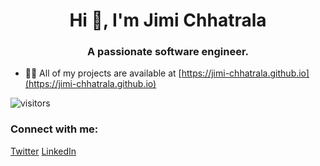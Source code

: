<h1 align="center">Hi 👋, I'm Jimi Chhatrala</h1>
<h3 align="center">A passionate software engineer.</h3>

- 👨‍💻 All of my projects are available at [https://jimi-chhatrala.github.io](https://jimi-chhatrala.github.io)

![visitors](https://visitor-badge.laobi.icu/badge?page_id=helloworld.visitor-badge)

<h3 align="left">Connect with me:</h3>
<p align="left">
<a href="https://twitter.com/jimichhatrala" target="blank">Twitter</a>
<a href="https://linkedin.com/in/jimichhatrala" target="blank">LinkedIn</a>
</p>
